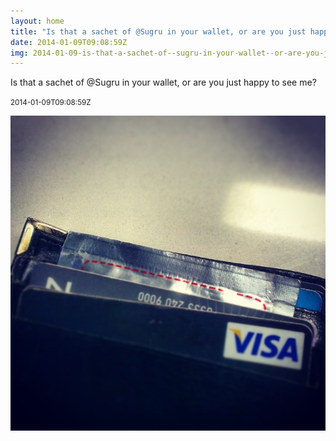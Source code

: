 ```yaml
---
layout: home
title: "Is that a sachet of @Sugru in your wallet, or are you just happy to see me?"
date: 2014-01-09T09:08:59Z
img: 2014-01-09-is-that-a-sachet-of--sugru-in-your-wallet--or-are-you-just-happy-to-see-me-.jpg
---
```


Is that a sachet of @Sugru in your wallet, or are you just happy to see me?

<small>2014-01-09T09:08:59Z</small>

![Is that a sachet of @Sugru in your wallet, or are you just happy to see me?](2014-01-09-is-that-a-sachet-of--sugru-in-your-wallet--or-are-you-just-happy-to-see-me-.jpg)
